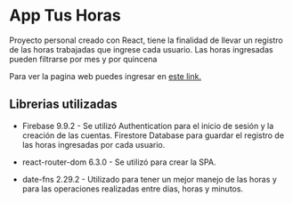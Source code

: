 # App Tus Horas

Proyecto personal creado con React, tiene la finalidad de llevar un registro de las horas trabajadas que ingrese cada usuario.
Las horas ingresadas pueden filtrarse por mes y por quincena

Para ver la pagina web puedes ingresar en [este link.](https://web-tus-horas.netlify.app)

## Librerias utilizadas

* Firebase 9.9.2 -
Se utilizó Authentication para el inicio de sesión y la creación de las cuentas.
Firestore Database para guardar el registro de las horas ingresadas por cada usuario.

* react-router-dom 6.3.0 -
Se utilizó para crear la SPA.

* date-fns 2.29.2 -
Utilizado para tener un mejor manejo de las horas y para las operaciones realizadas entre dias, horas y minutos.
